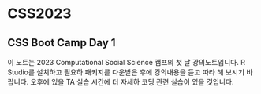 # CSS2023

## CSS Boot Camp Day 1

이 노트는 2023 Computational Social Science 캠프의 첫 날 강의노트입니다. 
R Studio를 설치하고 필요하 패키지를 다운받은 후에 강의내용을 듣고 따라 해 보시기 바랍니다. 
오후에 있을 TA 실습 시간에 더 자세하 코딩 관련 실습이 있을 것입니다. 

